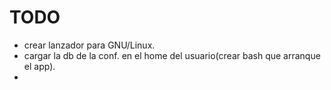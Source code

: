# TODO
- crear lanzador para GNU/Linux.
- cargar la db de la conf. en el home del usuario(crear bash que arranque el app).
- 